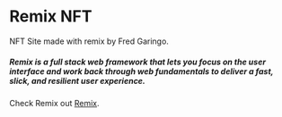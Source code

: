 # Remix NFT

NFT Site made with remix by Fred Garingo.

##### Remix is a full stack web framework that lets you focus on the user interface and work back through web fundamentals to deliver a fast, slick, and resilient user experience.

Check Remix out [Remix](https://remix.run/).
